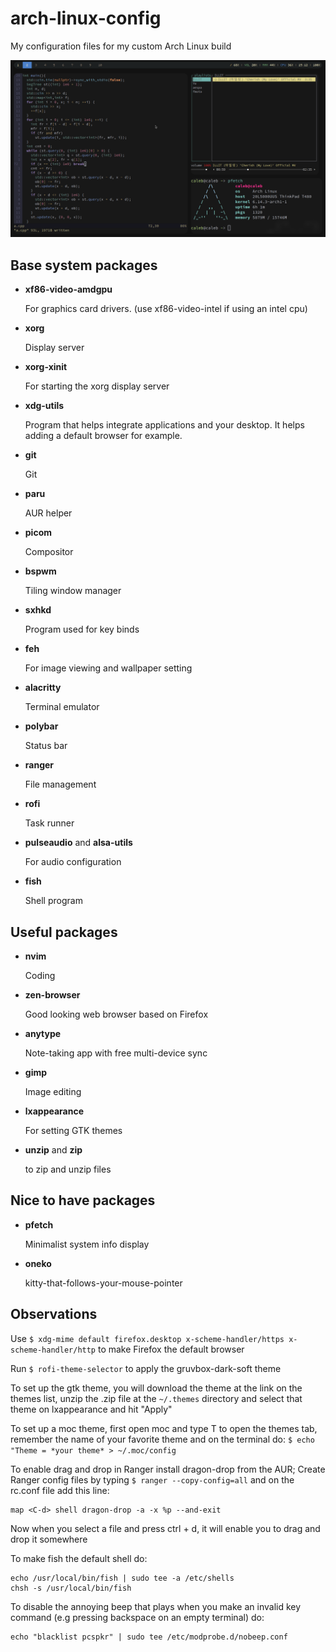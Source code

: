 # arch-linux-config
My configuration files for my custom Arch Linux build

![](cool_screenshot.png)

## Base system packages
- **xf86-video-amdgpu** 

    For graphics card drivers. (use xf86-video-intel if using an intel cpu)
- **xorg**

    Display server
- **xorg-xinit**

    For starting the xorg display server
- **xdg-utils**

    Program that helps integrate applications and your desktop. It helps adding a default browser for example.
- **git**

	Git
- **paru**

	AUR helper 
- **picom**

    Compositor
- **bspwm**

    Tiling window manager
- **sxhkd**

    Program used for key binds
- **feh**

    For image viewing and wallpaper setting
- **alacritty**

    Terminal emulator
- **polybar**

    Status bar
- **ranger**

    File management
- **rofi**

    Task runner
- **pulseaudio** and **alsa-utils**

    For audio configuration
- **fish**

    Shell program




## Useful packages
- **nvim**

    Coding
  
- **zen-browser**

    Good looking web browser based on Firefox

- **anytype**

    Note-taking app with free multi-device sync

- **gimp**

    Image editing
  
- **lxappearance**

    For setting GTK themes
  
- **unzip** and **zip**

	to zip and unzip files


## Nice to have packages
- **pfetch**

    Minimalist system info display

- **oneko**

    kitty-that-follows-your-mouse-pointer 


## Observations
Use `$ xdg-mime default firefox.desktop x-scheme-handler/https x-scheme-handler/http` to make Firefox the default browser

Run `$ rofi-theme-selector` to apply the gruvbox-dark-soft theme

To set up the gtk theme, you will download the theme at the link on the themes list, unzip the .zip file at the `~/.themes` directory and select that theme on lxappearance and hit "Apply"

To set up a moc theme, first open moc and type T to open the themes tab, remember the name of your favorite theme and on the terminal do: `$ echo "Theme = *your theme* > ~/.moc/config`  

To enable drag and drop in Ranger install dragon-drop from the AUR; Create Ranger config files by typing `$ ranger --copy-config=all` and on the rc.conf file add this line:

	map <C-d> shell dragon-drop -a -x %p --and-exit
Now when you select a file and press ctrl + d, it will enable you to drag and drop it somewhere

To make fish the default shell do:
	
	echo /usr/local/bin/fish | sudo tee -a /etc/shells
	chsh -s /usr/local/bin/fish

To disable the annoying beep that plays when you make an invalid key command (e.g pressing backspace on an empty terminal) do:

	echo "blacklist pcspkr" | sudo tee /etc/modprobe.d/nobeep.conf
